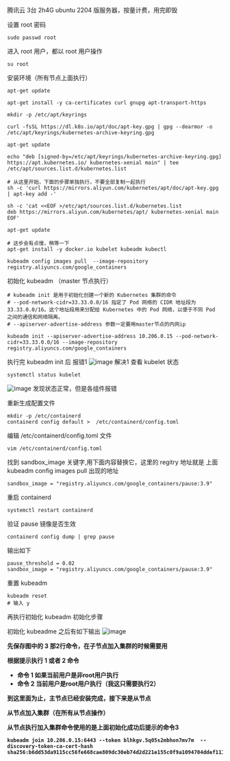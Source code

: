 
腾讯云 3台 2h4G ubuntu 2204 版服务器，按量计费，用完即毁

设置 root 密码
```
sudo passwd root
```

进入 root 用户，都以 root 用户操作
```
su root
```

安装环境（所有节点上面执行）
```
apt-get update

apt-get install -y ca-certificates curl gnupg apt-transport-https

mkdir -p /etc/apt/keyrings

curl -fsSL https://dl.k8s.io/apt/doc/apt-key.gpg | gpg --dearmor -o /etc/apt/keyrings/kubernetes-archive-keyring.gpg

apt-get update

echo "deb [signed-by=/etc/apt/keyrings/kubernetes-archive-keyring.gpg] https://apt.kubernetes.io/ kubernetes-xenial main" | tee /etc/apt/sources.list.d/kubernetes.list

# 从这里开始，下面的步骤单独执行，不要全部复制一起执行
sh -c 'curl https://mirrors.aliyun.com/kubernetes/apt/doc/apt-key.gpg | apt-key add -'

sh -c 'cat <<EOF >/etc/apt/sources.list.d/kubernetes.list
deb https://mirrors.aliyun.com/kubernetes/apt/ kubernetes-xenial main
EOF'

apt-get update

# 这步会有点慢，稍等一下
apt-get install -y docker.io kubelet kubeadm kubectl

kubeadm config images pull  --image-repository registry.aliyuncs.com/google_containers
```

初始化 kubeadm （master 节点执行）
```
# kubeadm init 是用于初始化创建一个新的 Kubernetes 集群的命令
# --pod-network-cidr=33.33.0.0/16 指定了 Pod 网络的 CIDR 地址段为 33.33.0.0/16。这个地址段用来分配给 Kubernetes 中的 Pod 网络，以便于不同 Pod 之间的通信和网络隔离。
# --apiserver-advertise-address 参数一定要用master节点的内网ip

kubeadm init --apiserver-advertise-address 10.206.0.15 --pod-network-cidr=33.33.0.0/16 --image-repository registry.aliyuncs.com/google_containers
```
执行完 kubeadm init 后 报错1
![image](https://github.com/ituserxxx/installation_doc/assets/66945660/2a9dcc13-a0a0-4ecb-b820-2d823c622178)
解决1
查看 kubelet 状态
```
systemctl status kubelet
```
![image](https://github.com/ituserxxx/installation_doc/assets/66945660/dfa0efdc-8c56-44a8-bcc1-f397f25f1b44)
发现状态正常，但是各组件报错

重新生成配置文件
```
mkdir -p /etc/containerd
containerd config default >  /etc/containerd/config.toml
```

编辑 /etc/containerd/config.toml 文件
```
vim /etc/containerd/config.toml
```

找到 sandbox_image 关键字,用下面内容替换它，这里的 regitry 地址就是 上面  kubeadm config images pull 出现的地址
```
sandbox_image = "registry.aliyuncs.com/google_containers/pause:3.9" 
```

重启 containerd 
```
systemctl restart containerd
```

验证 pause 镜像是否生效
```
containerd config dump | grep pause
```

输出如下
```
pause_threshold = 0.02
sandbox_image = "registry.aliyuncs.com/google_containers/pause:3.9"
```

重置 kubeadm
```
kubeadm reset 
# 输入 y
```
再执行初始化 kubeadm 初始化步骤

初始化 kubeadme 之后有如下输出
![image](https://github.com/ituserxxx/installation_doc/assets/66945660/7810c511-2af3-4038-b3cc-a65b9cce0aa1)

<b>先保存图中的 3 那2行命令，在子节点加入集群的时候需要用<b>

根据提示执行 1 或者 2 命令
- 命令 1 如果当前用户是非root用户执行
- 命令 2 当前用户是root用户执行（我这只需要执行2）

到这里面为止，主节点已经安装完成，接下来是从节点

从节点加入集群（在所有从节点操作）

从节点执行加入集群命令使用的是上面初始化成功后提示的命令3
```
kubeadm join 10.206.0.15:6443 --token blhkgv.5q05s2mbhon7mv7m  --discovery-token-ca-cert-hash sha256:b6dd53da9115cc56fe668cae809dc30eb74d2d221e155c0f9a1094704ddef111
```















